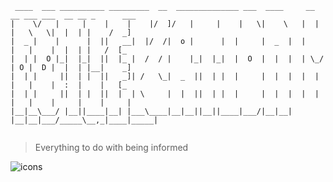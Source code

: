 ```
 ____  ___ __________ _________  __  ______________ ___  ____     __ __ ___ ___  __ __ _      ___ 
|    \/   |     |    |    |    |/  ]/   |     |    |   \|    \   |  |  |   \   \|  |  | |    /  _]
|  _ |    |      |  ||   __|  |/  /|  o |      |  |     |  _  |  |     |   |    |  |  | |   /  [_ 
|  | |  O |_|  |_|  ||  |_ |  /  / |    |_|  |_|  |  O  |  |  |  | \_/ | O |  D |  |  | |__|    _]
|  | |     ||  | |  ||   _]| /   \_|  _  ||  | |  |     |  |  |  |  |  |   |    |  :  |    |   [_ 
|  | |     ||  | |  ||  |  | \     |  |  ||  | |  |     |  |  |  |  |  |   |    |     |    |     |
|__|__\___/ |__||____|__| |___\____|__|__||__||____|___/|__|__|  |__|__|___/_____\__,_|____|_____|
                                                                                                                                   
```
> Everything to do with being informed

![icons](https://github.com/websemantics/notifications-module/raw/master/docs/notifications-module.png "icons")
